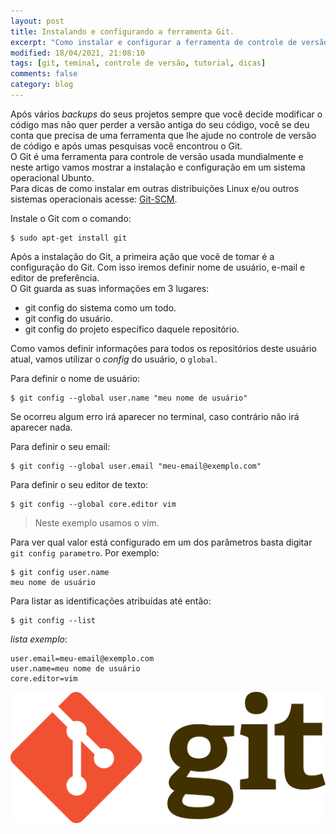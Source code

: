 ```yaml
---
layout: post
title: Instalando e configurando a ferramenta Git.
excerpt: "Como instalar e configurar a ferramenta de controle de versão Git."
modified: 18/04/2021, 21:08:10
tags: [git, teminal, controle de versão, tutorial, dicas]
comments: false
category: blog
---
```


Após vários _backups_ do seus projetos sempre que você decide modificar o código mas não quer perder a versão antiga do seu código, você se deu conta que precisa de uma ferramenta que lhe ajude no controle de versão de código e após umas pesquisas você encontrou o Git.<br>
O Git é uma ferramenta para controle de versão usada mundialmente e neste artigo vamos mostrar a instalação e configuração em um sistema operacional Ubunto.<br>
Para dicas de como instalar em outras distribuições Linux e/ou outros sistemas operacionais acesse: <a href="https://git-scm.com/downloads" target="_blank"><u>Git-SCM</u></a>.


Instale o Git com o comando:
```shell
$ sudo apt-get install git
```

Após a instalação do Git, a primeira ação que você de tomar é a configuração do Git. Com isso iremos definir nome de usuário, e-mail e editor de preferência.<br>
O Git guarda as suas informações em 3 lugares:

- git config do sistema como um todo.
- git config do usuário.
- git config do projeto específico daquele repositório.

Como vamos definir informações para todos os repositórios deste usuário atual, vamos utilizar o _config_ do usuário, o `global`.


Para definir o nome de usuário:
```shell
$ git config --global user.name "meu nome de usuário"
```
Se ocorreu algum erro irá aparecer no terminal, caso contrário não irá aparecer nada.

 Para definir o seu email:
```shell
$ git config --global user.email "meu-email@exemplo.com" 
```

Para definir o seu editor de texto:
```shell 
$ git config --global core.editor vim 
```
> Neste exemplo usamos o vim.

Para ver qual valor está configurado em um dos parâmetros basta digitar `git config parametro`. Por exemplo:
```shell
$ git config user.name
meu nome de usuário
```

Para listar as identificações atribuídas até então:
```shell
$ git config --list
```

_lista exemplo_:
```shell
user.email=meu-email@exemplo.com
user.name=meu nome de usuário
core.editor=vim
```

<p>
    <img src="../../images/git-logo.png" alt="Git" title="Git"/>
</p>